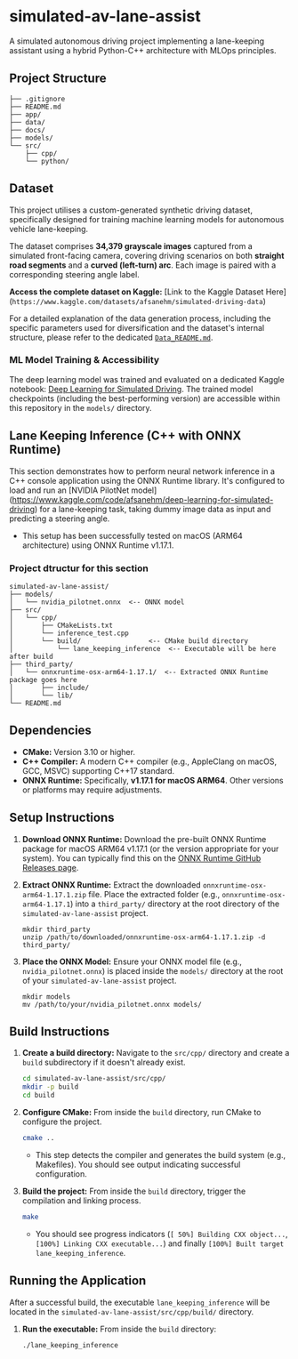 # simulated-av-lane-assist
A simulated autonomous driving project implementing a lane-keeping assistant using a hybrid Python-C++ architecture with MLOps principles.

## Project Structure

```
├── .gitignore
├── README.md
├── app/
├── data/
├── docs/
├── models/
└── src/
    ├── cpp/
    └── python/
```

## Dataset

This project utilises a custom-generated synthetic driving dataset, specifically designed for training machine learning models for autonomous vehicle lane-keeping.

The dataset comprises **34,379 grayscale images** captured from a simulated front-facing camera, covering driving scenarios on both **straight road segments** and a **curved (left-turn) arc**. Each image is paired with a corresponding steering angle label.

**Access the complete dataset on Kaggle:**
[Link to the Kaggle Dataset Here] 
(`https://www.kaggle.com/datasets/afsanehm/simulated-driving-data`)

For a detailed explanation of the data generation process, including the specific parameters used for diversification and the dataset's internal structure, please refer to the dedicated [`Data_README.md`](data/README.md).

### ML Model Training & Accessibility

The deep learning model was trained and evaluated on a dedicated Kaggle notebook: [Deep Learning for Simulated Driving](https://www.kaggle.com/code/afsanehm/deep-learning-for-simulated-driving). The trained model checkpoints (including the best-performing version) are accessible within this repository in the `models/` directory.


## Lane Keeping Inference (C++ with ONNX Runtime)

This section demonstrates how to perform neural network inference in a C++ console application using the ONNX Runtime library. It's configured to load and run an [NVIDIA PilotNet model] (https://www.kaggle.com/code/afsanehm/deep-learning-for-simulated-driving) for a lane-keeping task, taking dummy image data as input and predicting a steering angle.
- This setup has been successfully tested on macOS (ARM64 architecture) using ONNX Runtime v1.17.1.

### Project dtructur for this section

```
simulated-av-lane-assist/
├── models/
│   └── nvidia_pilotnet.onnx  <-- ONNX model
├── src/
│   └── cpp/
│       ├── CMakeLists.txt
│       └── inference_test.cpp
│       └── build/                 <-- CMake build directory 
│           └── lane_keeping_inference  <-- Executable will be here after build
├── third_party/
│   └── onnxruntime-osx-arm64-1.17.1/  <-- Extracted ONNX Runtime package goes here
│       ├── include/
│       └── lib/
└── README.md

```

## Dependencies

* **CMake:** Version 3.10 or higher.
* **C++ Compiler:** A modern C++ compiler (e.g., AppleClang on macOS, GCC, MSVC) supporting C++17 standard.
* **ONNX Runtime:** Specifically, **v1.17.1 for macOS ARM64**. Other versions or platforms may require adjustments.

## Setup Instructions

1.  **Download ONNX Runtime:**
    Download the pre-built ONNX Runtime package for macOS ARM64 v1.17.1 (or the version appropriate for your system). You can typically find this on the [ONNX Runtime GitHub Releases page](https://github.com/microsoft/onnxruntime/releases).

2.  **Extract ONNX Runtime:**
    Extract the downloaded `onnxruntime-osx-arm64-1.17.1.zip` file. Place the extracted folder (e.g., `onnxruntime-osx-arm64-1.17.1`) into a `third_party/` directory at the root directory of the `simulated-av-lane-assist` project.

    ```
    mkdir third_party
    unzip /path/to/downloaded/onnxruntime-osx-arm64-1.17.1.zip -d third_party/
    ```

3.  **Place the ONNX Model:**
    Ensure your ONNX model file (e.g., `nvidia_pilotnet.onnx`) is placed inside the `models/` directory at the root of your `simulated-av-lane-assist` project.

    ```
    mkdir models
    mv /path/to/your/nvidia_pilotnet.onnx models/
    ```

## Build Instructions

1.  **Create a build directory:**
    Navigate to the `src/cpp/` directory and create a `build` subdirectory if it doesn't already exist.

    ```bash
    cd simulated-av-lane-assist/src/cpp/
    mkdir -p build
    cd build
    ```

2.  **Configure CMake:**
    From inside the `build` directory, run CMake to configure the project.

    ```bash
    cmake ..
    ```
    * This step detects the compiler and generates the build system (e.g., Makefiles). You should see output indicating successful configuration.

3.  **Build the project:**
    From inside the `build` directory, trigger the compilation and linking process.

    ```bash
    make
    ```
    * You should see progress indicators (`[ 50%] Building CXX object...`, `[100%] Linking CXX executable...`) and finally `[100%] Built target lane_keeping_inference`.

## Running the Application

After a successful build, the executable `lane_keeping_inference` will be located in the `simulated-av-lane-assist/src/cpp/build/` directory.

1.  **Run the executable:**
    From inside the `build` directory:

    ```bash
    ./lane_keeping_inference
    ```

